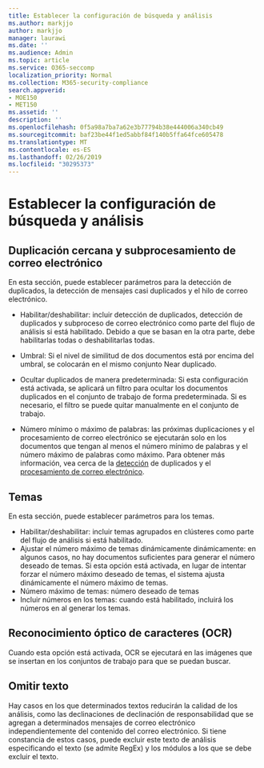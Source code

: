 ```yaml
---
title: Establecer la configuración de búsqueda y análisis
ms.author: markjjo
author: markjjo
manager: laurawi
ms.date: ''
ms.audience: Admin
ms.topic: article
ms.service: O365-seccomp
localization_priority: Normal
ms.collection: M365-security-compliance
search.appverid:
- MOE150
- MET150
ms.assetid: ''
description: ''
ms.openlocfilehash: 0f5a98a7ba7a62e3b77794b38e444006a340cb49
ms.sourcegitcommit: baf23be44f1ed5abbf84f140b5ffa64fce605478
ms.translationtype: MT
ms.contentlocale: es-ES
ms.lasthandoff: 02/26/2019
ms.locfileid: "30295373"
---
```

# <a name="configure-search-and-analytics-settings"></a>Establecer la configuración de búsqueda y análisis


## <a name="near-duplicates-and-email-threading"></a>Duplicación cercana y subprocesamiento de correo electrónico

En esta sección, puede establecer parámetros para la detección de duplicados, la detección de mensajes casi duplicados y el hilo de correo electrónico.

- Habilitar/deshabilitar: incluir detección de duplicados, detección de duplicados y subproceso de correo electrónico como parte del flujo de análisis si está habilitado. Debido a que se basan en la otra parte, debe habilitarlas todas o deshabilitarlas todas.

- Umbral: Si el nivel de similitud de dos documentos está por encima del umbral, se colocarán en el mismo conjunto Near duplicado.

- Ocultar duplicados de manera predeterminada: Si esta configuración está activada, se aplicará un filtro para ocultar los documentos duplicados en el conjunto de trabajo de forma predeterminada. Si es necesario, el filtro se puede quitar manualmente en el conjunto de trabajo.

- Número mínimo o máximo de palabras: las próximas duplicaciones y el procesamiento de correo electrónico se ejecutarán solo en los documentos que tengan al menos el número mínimo de palabras y el número máximo de palabras como máximo. Para obtener más información, vea cerca de la [detección](near-duplicates.md) de duplicados y el [procesamiento de correo electrónico](email-threading.md).

## <a name="themes"></a>Temas

En esta sección, puede establecer parámetros para los temas.

- Habilitar/deshabilitar: incluir temas agrupados en clústeres como parte del flujo de análisis si está habilitado.
- Ajustar el número máximo de temas dinámicamente dinámicamente: en algunos casos, no hay documentos suficientes para generar el número deseado de temas. Si esta opción está activada, en lugar de intentar forzar el número máximo deseado de temas, el sistema ajusta dinámicamente el número máximo de temas.
- Número máximo de temas: número deseado de temas
- Incluir números en los temas: cuando está habilitado, incluirá los números en al generar los temas.  

## <a name="optical-character-recognition-ocr"></a>Reconocimiento óptico de caracteres (OCR)

Cuando esta opción está activada, OCR se ejecutará en las imágenes que se insertan en los conjuntos de trabajo para que se puedan buscar.

## <a name="ignore-text"></a>Omitir texto

Hay casos en los que determinados textos reducirán la calidad de los análisis, como las declinaciones de declinación de responsabilidad que se agregan a determinados mensajes de correo electrónico independientemente del contenido del correo electrónico. Si tiene constancia de estos casos, puede excluir este texto de análisis especificando el texto (se admite RegEx) y los módulos a los que se debe excluir el texto.